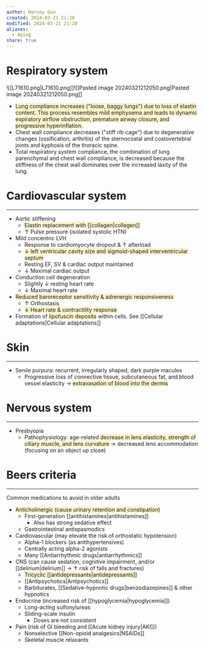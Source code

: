 ```yaml
---
author: Harvey Guo
created: 2024-03-21 21:20
modified: 2024-03-21 21:20
aliases:
  - Aging
share: true
---
```

# Respiratory system
![[L71610.png|L71610.png]]![[Pasted image 20240321212050.png|Pasted image 20240321212050.png]]
- <span style="background:rgba(240, 200, 0, 0.2)">Lung compliance increases ("loose, baggy lungs") due to loss of elastin content.  This process resembles mild emphysema and leads to dynamic expiratory airflow obstruction, premature airway closure, and progressive hyperinflation.</span>
- Chest wall compliance decreases ("stiff rib cage") due to degenerative changes (ossification, arthritis) of the sternocostal and costovertebral joints and kyphosis of the thoracic spine.
- Total respiratory system compliance, the combination of lung parenchymal and chest wall compliance, is decreased because the stiffness of the chest wall dominates over the increased laxity of the lung.
# Cardiovascular system
---
- Aortic stiffening
	- <span style="background:rgba(240, 200, 0, 0.2)">Elastin replacement with [[collagen|collagen]]</span>
	- ↑ Pulse pressure (isolated systolic HTN)
- Mild concentric LVH
	- Response to cardiomyocyte dropout & ↑ afterload
	- <span style="background:rgba(240, 200, 0, 0.2)">↓ left ventricular cavity size and sigmoid-shaped interventricular septum</span>
	- Resting EF, SV & cardiac output maintained
	- ↓ Maximal cardiac output
- Conduction cell degeneration
	- Slightly ↓ resting heart rate
	- ↓ Maximal heart rate
- <span style="background:rgba(240, 200, 0, 0.2)">Reduced baroreceptor sensitivity & adrenergic responsiveness</span>
	- ↑ Orthostasis
	- <span style="background:rgba(240, 200, 0, 0.2)">↓ Heart rate & contractility response</span>
- Formation of <span style="background:rgba(240, 200, 0, 0.2)">lipofuscin deposits</span> within cells. See [[Cellular adaptations|Cellular adaptations]]
# Skin
---
- Senile purpura: recurrent, irregularly shaped, dark purple macules 
	- Progressive loss of connective tissue, subcutaneous fat, and blood vessel elasticity → <span style="background:rgba(240, 200, 0, 0.2)">extravasation of blood into the dermis</span>
# Nervous system
---
- Presbyopia
	- Pathophysiology: age-related <span style="background:rgba(240, 200, 0, 0.2)">decrease in lens elasticity, strength of ciliary muscle, and lens curvature</span> → decreased lens accommodation (focusing on an object up close)
# Beers criteria
---
Common medications to avoid in older adults
- <span style="background:rgba(240, 200, 0, 0.2)">Anticholinergic (cause urinary retention and constipation)</span>
	- First-generation [[antihistamines|antihistamines]]
		- Also has strong sedative effect
	- Gastrointestinal antispasmodics
- Cardiovascular (may elevate the risk of orthostatic hypotension)
	- Alpha-1 blockers (as antihypertensives)
	- Centrally acting alpha-2 agonists
	- Many [[Antiarrhythmic drugs|antiarrhythmics]]
- CNS (can cause sedation, cognitive impairment, and/or [[delirium|delirium]] → ↑ risk of falls and fractures)
	- <span style="background:rgba(240, 200, 0, 0.2)">Tricyclic [[antidepressants|antidepressants]]</span>
	- [[Antipsychotics|Antipsychotics]]
	- Barbiturates, [[Sedative-hypnotic drugs|benzodiazepines]] & other hypnotics
- Endocrine (increased risk of [[hypoglycemia|hypoglycemia]])
	- Long-acting sulfonylureas
	- Sliding-scale insulin
		- Doses are not consistent
- Pain (risk of GI bleeding and [[Acute kidney injury|AKI]])
	- Nonselective [[Non-opioid analgesics|NSAIDs]]
	- Skeletal muscle relaxants